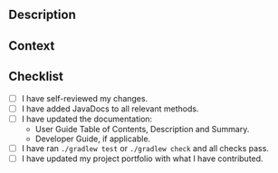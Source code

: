 ## Description

<!-- Briefly describe the purpose of this pull request. -->

## Context

<!-- Provide context or link to related issues, discussions, or documentation. -->

## Checklist

- [ ] I have self-reviewed my changes.
- [ ] I have added JavaDocs to all relevant methods.
- [ ] I have updated the documentation:
    - User Guide Table of Contents, Description and Summary.
    - Developer Guide, if applicable.
- [ ] I have ran `./gradlew test` or `./gradlew check` and all checks pass.
- [ ] I have updated my project portfolio with what I have contributed.
